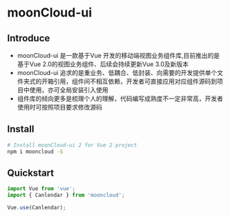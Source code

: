 # moonCloud-ui 

## Introduce
- moonCloud-ui 是一款基于Vue 开发的移动端视图业务组件库,目前推出的是基于Vue 2.0的视图业务组件、后续会持续更新Vue 3.0及新版本
- moonCloud-ui 追求的是重业务、低耦合、低封装、向需要的开发提供单个文件夹式的开箱引用，组件间不相互依赖，开发者可直接应用对应组件源码到项目中使用，亦可全局安装引入使用
- 组件库的倾向更多是梳理个人的理解，代码编写成熟度不一定非常高，开发者使用时可按照项目要求修改源码

## Install

```bash
# Install moonCloud-ui 2 for Vue 2 project
npm i mooncloud -S
```

## Quickstart

```js
import Vue from 'vue';
import { Canlendar } from 'mooncloud';

Vue.use(Canlendar);
```

